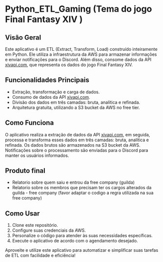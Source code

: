# Python_ETL_Gaming (Tema do jogo Final Fantasy XIV )

## Visão Geral

Este aplicativo é um ETL (Extract, Transform, Load) construído inteiramente em Python. 
Ele utiliza a infraestrutura da AWS para armazenar informações e enviar notificações para o Discord. Além disso, consome dados da API [xivapi.com](https://xivapi.com), que representa os dados do jogo Final Fantasy XIV.

## Funcionalidades Principais

- Extração, transformação e carga de dados.
- Consumo de dados da API [xivapi.com](https://xivapi.com).
- Divisão dos dados em três camadas: bruta, analítica e refinada.
- Arquitetura gratuita, utilizando a S3 bucket da AWS no free tier.

## Como Funciona

O aplicativo realiza a extração de dados da API [xivapi.com](https://xivapi.com), em seguida, processa e transforma esses dados em três camadas: bruta, analítica e refinada. 
Os dados brutos são armazenados na S3 bucket da AWS. Notificações sobre o processamento são enviadas para o Discord para manter os usuários informados.

## Produto final
 - Relatorio sobre quem saiu e entrou da free company (guilda)
 - Relatorio sobre os membros que precisam ter os cargos alterados da guilda - free company (favor adaptar o codigo a regra utilizada na sua free company)

## Como Usar

1. Clone este repositório.
2. Configure suas credenciais da AWS.
3. Personalize o código para atender às suas necessidades específicas.
4. Execute o aplicativo de acordo com o agendamento desejado.


Aproveite e utilize este aplicativo para automatizar e simplificar suas tarefas de ETL com facilidade e eficiência!
